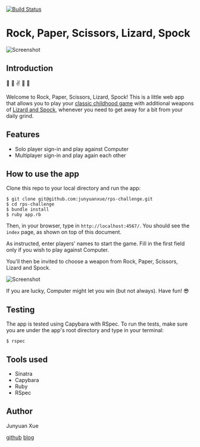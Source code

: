 [![Build Status](https://travis-ci.org/makersacademy/rps-challenge.svg?branch=master)](https://travis-ci.org/makersacademy/rps-challenge)

Rock, Paper, Scissors, Lizard, Spock
==================

![Screenshot](http://i.imgur.com/PQqbCpt.png)

Introduction
-------------
:punch: :wave: :v: :crocodile: 🖖

Welcome to Rock, Paper, Scissors, Lizard, Spock! This is a little web app that allows you to play your [classic childhood game](https://en.wikipedia.org/wiki/Rock-paper-scissors) with additional weapons of [Lizard and Spock](https://en.wikipedia.org/wiki/Rock-paper-scissors#Additional_weapons), whenever you need to get away for a bit from your daily grind.

Features
-------------
* Solo player sign-in and play against Computer
* Multiplayer sign-in and play again each other

How to use the app
-------------------
Clone this repo to your local directory and run the app:
```
$ git clone git@github.com:junyuanxue/rps-challenge.git
$ cd rps-challenge
$ bundle install
$ ruby app.rb
```
Then, in your browser, type in `http://localhost:4567/`. You should see the `index` page, as shown on top of this document.

As instructed, enter players' names to start the game. Fill in the first field only if you wish to play against Computer.

You'll then be invited to choose a weapon from Rock, Paper, Scissors, Lizard and Spock.

![Screenshot](http://i.imgur.com/JRz8aWv.png)

If you are lucky, Computer might let you win (but not always). Have fun! :sunglasses:

Testing
--------
The app is tested using Capybara with RSpec. To run the tests, make sure you are under the app's root directory and type in your terminal:
```
$ rspec
```


Tools used
-------------
* Sinatra
* Capybara
* Ruby
* RSpec

Author
-------
Junyuan Xue

[github](https://github.com/junyuanxue)  [blog](https://spinningcodes.wordpress.com/)

